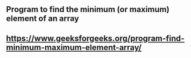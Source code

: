 ## Program to find the minimum (or maximum) element of an array
## https://www.geeksforgeeks.org/program-find-minimum-maximum-element-array/
